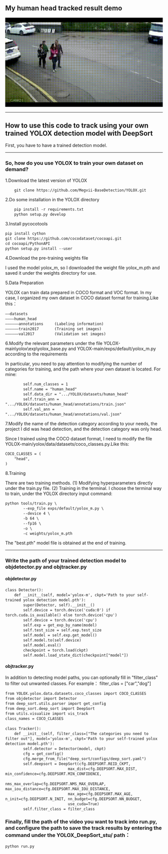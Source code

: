 ## My human head tracked result demo
![](https://github.com/Leonlww/YOLOX_DeepSort_stu/blob/main/result/road_attacked_track_result_demo2.gif)
<hr/>

## How to use this code to track using your own trained YOLOX detection model with DeepSort

 First, you have to have a trained detection model.

<hr/>

 ### So, how do you use YOLOX to train your own dataset on demand?
 

1.Download the latest version of YOLOX
```
    git clone https://github.com/Megvii-BaseDetection/YOLOX.git
```

2.Do some installation in the YOLOX directory
```
    pip install -r requirements.txt
    python setup.py develop
```

3.Install pycocotools
```
pip install cython
git clone https://github.com/cocodataset/cocoapi.git
cd cocoapi/PythonAPI
python setup.py install --user
```

4.Download the pre-training weights file

I used the model yolox_m, so I downloaded the weight file yolox_m.pth and saved it under the weights directory for use.

5.Data Preparation

YOLOX can train data prepared in COCO format and VOC format. In my case, I organized my own dataset in COCO dataset format for training.Like this：
```
——datasets
————human_head
——————annotations     (Labeling information)
——————train2017       (Training set images)
——————val2017         (Validation set images)
```

6.Modify the relevant parameters under the file YOLOX-main\yolox\exp\yolox_base.py and YOLOX-main/exps/default/yolox_m.py according to the requirements

In particular, you need to pay attention to modifying the number of categories for training, and the path where your own dataset is located.
For mine:
```
        self.num_classes = 1
        self.name = "human_head"
        self.data_dir = ".../YOLOX/datasets/human_head"
        self.train_ann = ".../YOLOX/datasets/human_head/annotations/train.json"
        self.val_ann = ".../YOLOX/datasets/human_head/annotations/val.json"
```

7.Modify the name of the detection category according to your needs, the project I did was head detection, and the detection category was only head.

Since I trained using the COCO dataset format, I need to modify the file YOLOX-main/yolox/data/datasets/coco_classes.py.Like this:
```
COCO_CLASSES = (
    "head",
)
```
8.Training

There are two training methods.
(1) Modifying hyperparameters directly under the train.py file.
(2) Training in the terminal.
I choose the terminal way to train, under the YOLOX directory input command:
```
python tools/train.py \
        --exp_file exps/default/yolox_m.py \
        --device 4 \
        -b 64 \
        --fp16 \
        -o \
        -c weights/yolox_m.pth
```
The "best.pth" model file is obtained at the end of training.
<hr/>

### Write the path of your trained detection model to objdetector.py and objtracker.py
#### objdetector.py
```
class Detector():
    def __init__(self, model='yolox-m', ckpt='Path to your self-trained yolox detection model.pth'):
        super(Detector, self).__init__()
        self.device = torch.device('cuda:0') if torch.cuda.is_available() else torch.device('cpu')
        self.device = torch.device('cpu')
        self.exp = get_exp_by_name(model)
        self.test_size = self.exp.test_size 
        self.model = self.exp.get_model()
        self.model.to(self.device)
        self.model.eval()
        checkpoint = torch.load(ckpt)
        self.model.load_state_dict(checkpoint["model"])
```

#### objtracker.py

In addition to detecting model paths, you can optionally fill in "filter_class" to filter out unwanted classes.
For example： filter_clas = ["car","dog"]
```
from YOLOX.yolox.data.datasets.coco_classes import COCO_CLASSES
from objdetector import Detector
from deep_sort.utils.parser import get_config
from deep_sort.deep_sort import DeepSort
from utils.visualize import vis_track
class_names = COCO_CLASSES

class Tracker():
    def __init__(self, filter_class=["The categories you need to filter out"], model='yolox-m', ckpt='Path to your self-trained yolox detection model.pth'):
        self.detector = Detector(model, ckpt)
        cfg = get_config()
        cfg.merge_from_file("deep_sort/configs/deep_sort.yaml")
        self.deepsort = DeepSort(cfg.DEEPSORT.REID_CKPT,
                            max_dist=cfg.DEEPSORT.MAX_DIST, min_confidence=cfg.DEEPSORT.MIN_CONFIDENCE,
                            nms_max_overlap=cfg.DEEPSORT.NMS_MAX_OVERLAP, max_iou_distance=cfg.DEEPSORT.MAX_IOU_DISTANCE,
                            max_age=cfg.DEEPSORT.MAX_AGE, n_init=cfg.DEEPSORT.N_INIT, nn_budget=cfg.DEEPSORT.NN_BUDGET,
                            use_cuda=True)
        self.filter_class = filter_class
```
### Finally, fill the path of the video you want to track into run.py, and configure the path to save the track results by entering the command under the YOLOX_DeepSort_stu/ path：
```
python run.py
```
